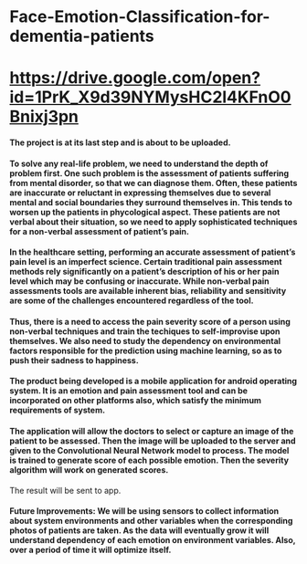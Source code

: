 # Face-Emotion-Classification-for-dementia-patients
# https://drive.google.com/open?id=1PrK_X9d39NYMysHC2l4KFnO0Bnixj3pn


#### The project is at its last step and is about to be uploaded.  

####  To solve any real-life problem, we need to understand the depth of problem first. One such problem is the assessment of patients suffering from mental disorder, so that we can diagnose them. Often, these patients are inaccurate or reluctant in expressing themselves due to several mental and social boundaries they surround themselves in. This tends to worsen up the patients in phycological aspect. These patients are not verbal about their situation, so we need to apply sophisticated techniques for a non-verbal assessment of patient’s pain.

 #### In the healthcare setting, performing an accurate assessment of patient’s pain level is an imperfect science. Certain traditional pain assessment methods rely significantly on a patient’s description of his or her pain level which may be confusing or inaccurate. While non-verbal pain assessments tools are available inherent bias, reliability and sensitivity are some of the challenges encountered regardless of the tool.

#### Thus, there is a need to access the pain severity score of a person using non-verbal techniques and train the techiques to self-improvise upon themselves. We also need to study the dependency on environmental factors responsible for the prediction using machine learning, so as to push their sadness to happiness.

#### The product being developed is a mobile application for android operating system. It is an emotion and pain assessment tool and can be incorporated on other platforms also, which satisfy the minimum requirements of system.

#### The application will allow the doctors to select or capture an image of the patient to be assessed. Then the image will be uploaded to the server and given to the Convolutional Neural Network model to process. The model is trained to generate score of each possible emotion. Then the severity algorithm will work on generated scores.
The result will be sent to app.

#### Future Improvements: We will be using sensors to collect information about system environments and other variables when the corresponding photos of patients are taken.  As the data will eventually grow it will understand dependency of each emotion on environment variables. Also, over a period of time it will optimize itself.

  
     
  
   
    
  
  
  
  
  
   
   
  
